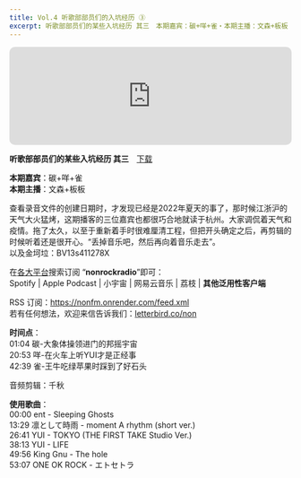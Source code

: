 ```yaml
---
title: Vol.4 听歌部部员们的入坑经历 ③
excerpt: 听歌部部员们的某些入坑经历 其三　本期嘉宾：碳+咩+雀・本期主播：文森+板板　在各大平台搜索订阅 “nonrockradio”即可
---
```


<iframe allow="autoplay *; encrypted-media *; fullscreen *; clipboard-write" frameborder="0" height="175" style="width:100%;max-width:660px;overflow:hidden;border-radius:10px;" sandbox="allow-forms allow-popups allow-same-origin allow-scripts allow-storage-access-by-user-activation allow-top-navigation-by-user-activation" src="https://embed.podcasts.apple.com/cn/podcast/id1630413360?i=1000677604551"></iframe>

**听歌部部员们的某些入坑经历 其三**　[下载](https://dts.podtrac.com/redirect.mp3/baabao-episode-stream-set.s3.amazonaws.com/3d668a2dbd1d4f77bbd65731f49a8902--202411200838021732091882.mp3)  
  
**本期嘉宾**：碳+咩+雀  
**本期主播**：文森+板板  
  
查看录音文件的创建日期时，才发现已经是2022年夏天的事了，那时候江浙沪的天气大火猛烤，这期播客的三位嘉宾也都很巧合地就读于杭州。大家调侃着天气和疫情。拖了太久，以至于重新着手时很难厘清工程，但把开头确定之后，再剪辑的时候听着还是很开心。“丢掉音乐吧，然后再向着音乐走去”。  
以及金坷垃：BV13s411278X  
  
在[各大平台](https://nonfm.onrender.com/)搜索订阅 “**nonrockradio**”即可：  
Spotify | Apple Podcast | 小宇宙 | 网易云音乐 | 荔枝 | **其他泛用性客户端**  
  
RSS 订阅：https://nonfm.onrender.com/feed.xml  
若有任何想法，欢迎来信告诉我们：[letterbird.co/non](https://letterbird.co/non)  
  
**时间点**：  
01:04 碳-大象体操领进门的邦摇宇宙  
20:53 咩-在火车上听YUI才是正经事  
42:39 雀-王牛吃绿苹果时踩到了好石头  
  
音频剪辑：千秋  
  
**使用歌曲**：  
00:00 ent - Sleeping Ghosts  
13:29 凛として時雨 - moment A rhythm (short ver.)  
26:41 YUI - TOKYO (THE FIRST TAKE Studio Ver.)  
38:13 YUI - LIFE  
49:56 King Gnu - The hole  
53:07 ONE OK ROCK - エトセトラ  
